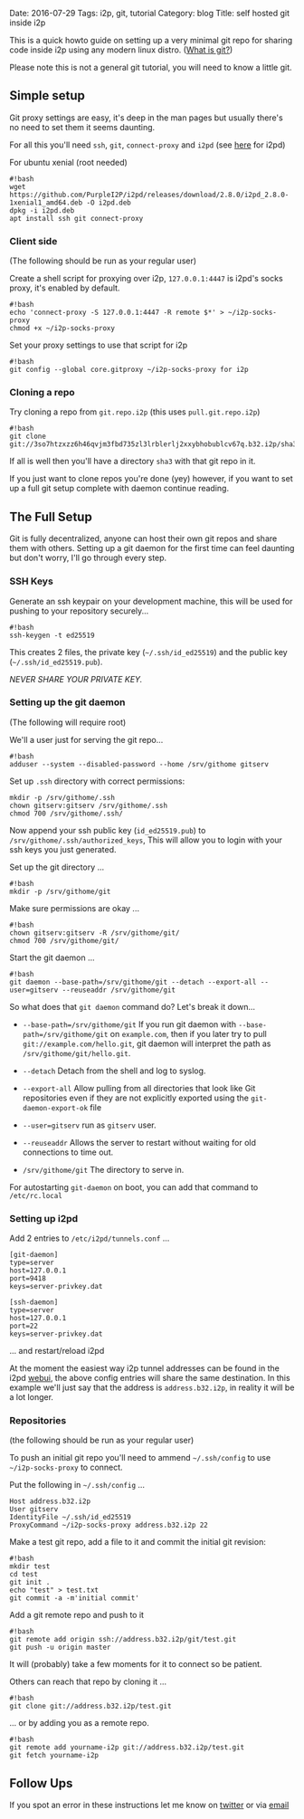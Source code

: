 Date: 2016-07-29
Tags: i2p, git, tutorial
Category: blog
Title: self hosted git inside i2p


This is a quick howto guide on setting up a very minimal git repo for sharing code inside i2p using any modern linux distro. ([What is git?](https://git-scm.com/))

Please note this is not a general git tutorial, you will need to know a little git.

## Simple setup

Git proxy settings are easy, it's deep in the man pages but usually there's no need to set them it seems daunting.

For all this you'll need `ssh`, `git`, `connect-proxy` and `i2pd` (see [here](https://github.com/PurpleI2P/i2pd/releases) for i2pd)

For ubuntu xenial (root needed)
 
    #!bash
    wget https://github.com/PurpleI2P/i2pd/releases/download/2.8.0/i2pd_2.8.0-1xenial1_amd64.deb -O i2pd.deb
    dpkg -i i2pd.deb
    apt install ssh git connect-proxy

### Client side 

(The following should be run as your regular user)

Create a shell script for proxying over i2p, `127.0.0.1:4447` is i2pd's socks proxy, it's enabled by default.

    #!bash
    echo 'connect-proxy -S 127.0.0.1:4447 -R remote $*' > ~/i2p-socks-proxy
    chmod +x ~/i2p-socks-proxy

Set your proxy settings to use that script for i2p

    #!bash
    git config --global core.gitproxy ~/i2p-socks-proxy for i2p

### Cloning a repo

Try cloning a repo from `git.repo.i2p` (this uses `pull.git.repo.i2p`)

    #!bash
    git clone git://3so7htzxzz6h46qvjm3fbd735zl3lrblerlj2xxybhobublcv67q.b32.i2p/sha3.git

If all is well then you'll have a directory `sha3` with that git repo in it.

If you just want to clone repos you're done (yey) however, if you want to set up a full git setup complete with daemon continue reading.

## The Full Setup

Git is fully decentralized, anyone can host their own git repos and share them with others. Setting up a git daemon for the first time can feel daunting but don't worry, I'll go through every step.

### SSH Keys

Generate an ssh keypair on your development machine, this will be used for pushing to your repository securely...

    #!bash
    ssh-keygen -t ed25519

This creates 2 files, the private key (`~/.ssh/id_ed25519`) and the public key (`~/.ssh/id_ed25519.pub`).

*NEVER SHARE YOUR PRIVATE KEY.*

### Setting up the git daemon

(The following will require root)

We'll a user just for serving the git repo...

    #!bash
    adduser --system --disabled-password --home /srv/githome gitserv

Set up `.ssh` directory with correct permissions:

    mkdir -p /srv/githome/.ssh
    chown gitserv:gitserv /srv/githome/.ssh
    chmod 700 /srv/githome/.ssh/
    
Now append your ssh public key (`id_ed25519.pub`) to `/srv/githome/.ssh/authorized_keys`, This will allow you to login with your ssh keys you just generated.

Set up the git directory ...

    #!bash
    mkdir -p /srv/githome/git

Make sure permissions are okay ...

    #!bash
    chown gitserv:gitserv -R /srv/githome/git/
    chmod 700 /srv/githome/git/
    
Start the git daemon ...

    #!bash
    git daemon --base-path=/srv/githome/git --detach --export-all --user=gitserv --reuseaddr /srv/githome/git

So what does that `git daemon` command do? Let's break it down...

* `--base-path=/srv/githome/git` If you run git daemon with `--base-path=/srv/githome/git` on `example.com`, then if you later try to pull `git://example.com/hello.git`, git daemon will interpret the path as `/srv/githome/git/hello.git`.

* `--detach` Detach from the shell and log to syslog.

* `--export-all` Allow pulling from all directories that look like Git repositories even if they are not explicitly exported using the `git-daemon-export-ok` file

* `--user=gitserv` run as `gitserv` user.

* `--reuseaddr` Allows the server to restart without waiting for old connections to time out.

* `/srv/githome/git` The directory to serve in.


For autostarting `git-daemon` on boot, you can add that command to `/etc/rc.local` 

### Setting up i2pd

Add 2 entries to `/etc/i2pd/tunnels.conf` ...

    [git-daemon]
    type=server
    host=127.0.0.1
    port=9418
    keys=server-privkey.dat

    [ssh-daemon]
    type=server
    host=127.0.0.1
    port=22
    keys=server-privkey.dat

... and restart/reload i2pd

At the moment the easiest way i2p tunnel addresses can be found in the i2pd [webui](http://127.0.0.1:7070/?page=i2p_tunnels), the above config entries will share the same destination. In this example we'll just say that the address is `address.b32.i2p`, in reality it will be a lot longer.


### Repositories

(the following should be run as your regular user)

To push an initial git repo you'll need to ammend `~/.ssh/config` to use `~/i2p-socks-proxy` to connect.

Put the following in `~/.ssh/config` ...

    Host address.b32.i2p
    User gitserv
    IdentityFile ~/.ssh/id_ed25519
    ProxyCommand ~/i2p-socks-proxy address.b32.i2p 22

Make a test git repo, add a file to it and commit the initial git revision:

    #!bash
    mkdir test
    cd test
    git init .
    echo "test" > test.txt
    git commit -a -m'initial commit'

Add a git remote repo and push to it

    #!bash
    git remote add origin ssh://address.b32.i2p/git/test.git
    git push -u origin master

It will (probably) take a few moments for it to connect so be patient.

Others can reach that repo by cloning it ...

    #!bash
    git clone git://address.b32.i2p/test.git

... or by adding you as a remote repo.

    #!bash
    git remote add yourname-i2p git://address.b32.i2p/test.git
    git fetch yourname-i2p
    

## Follow Ups

If you spot an error in these instructions let me know on [twitter](https://twitter.com/ampernand) or via [email](mailto:ampernand+blog@gmail.com)




